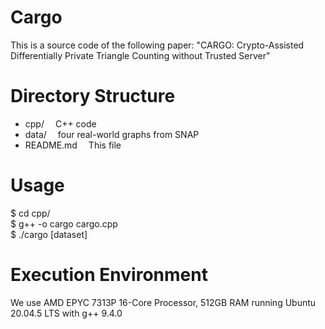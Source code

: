 # Cargo
This is a source code of the following paper:
"CARGO: Crypto-Assisted Differentially Private Triangle Counting without Trusted Server"

# Directory Structure
* cpp/  C++ code
* data/  four real-world graphs from SNAP
* README.md  This file

# Usage
$ cd cpp/  
$ g++ -o cargo cargo.cpp  
$ ./cargo [dataset]

# Execution Environment
We use AMD EPYC 7313P 16-Core Processor, 512GB RAM running Ubuntu 20.04.5 LTS with g++ 9.4.0
